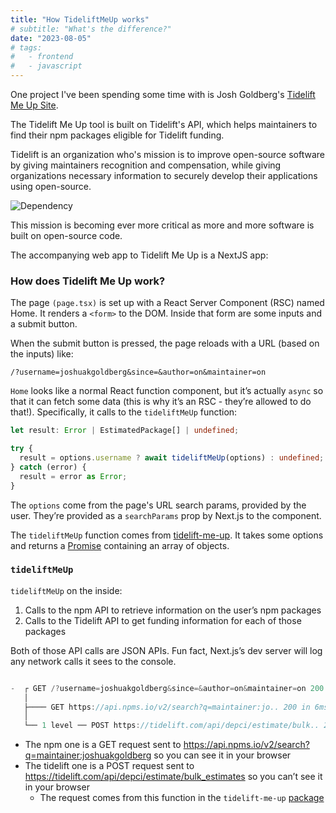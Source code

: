 ```yaml
---
title: "How TideliftMeUp works"
# subtitle: "What's the difference?"
date: "2023-08-05"
# tags:
#   - frontend
#   - javascript
---
```


One project I've been spending some time with is Josh Goldberg's [Tidelift Me Up Site](https://github.com/JoshuaKGoldberg/tidelift-me-up-site).

The Tidelift Me Up tool is built on Tidelift's API, which helps maintainers to find their npm packages eligible for Tidelift funding.

Tidelift is an organization who's mission is to improve open-source software by giving maintainers recognition and compensation, while giving organizations necessary information to securely develop their applications using open-source.

![Dependency](/images/opensource.png "Someday ImageMagick will finally break for good and we'll have a long period of scrambling as we try to reassemble civilization from the rubble.")

This mission is becoming ever more critical as more and more software is built on open-source code.

The accompanying web app to Tidelift Me Up is a NextJS app:

### How does Tidelift Me Up work?

The page `(page.tsx)` is set up with a React Server Component (RSC) named Home. It renders a `<form>` to the DOM. Inside that form are some inputs and a submit button.

When the submit button is pressed, the page reloads with a URL (based on the inputs) like:

```tsx
/?username=joshuakgoldberg&since=&author=on&maintainer=on
```

`Home` looks like a normal React function component, but it’s actually `async` so that it can fetch some data (this is why it’s an RSC - they’re allowed to do that!). Specifically, it calls to the `tideliftMeUp` function:

```ts
let result: Error | EstimatedPackage[] | undefined;

try {
  result = options.username ? await tideliftMeUp(options) : undefined;
} catch (error) {
  result = error as Error;
}
```

The `options` come from the page's URL search params, provided by the user. They’re provided as a `searchParams` prop by Next.js to the component.

The `tideliftMeUp` function comes from [tidelift-me-up](https://github.com/JoshuaKGoldberg/tidelift-me-up). It takes some options and returns a [Promise](https://developer.mozilla.org/en-US/docs/Web/JavaScript/Reference/Global_Objects/Promise) containing an array of objects.

### `tideliftMeUp`

`tideliftMeUp` on the inside:

1. Calls to the npm API to retrieve information on the user’s npm packages
2. Calls to the Tidelift API to get funding information for each of those packages

Both of those API calls are JSON APIs. Fun fact, Next.js’s dev server will log any network calls it sees to the console.

```ts

-  ┌ GET /?username=joshuakgoldberg&since=&author=on&maintainer=on 200 in 33ms
   │
   ├──── GET https://api.npms.io/v2/search?q=maintainer:jo.. 200 in 6ms (cache: HIT)
   │
   └── 1 level ── POST https://tidelift.com/api/depci/estimate/bulk.. 200 in 1ms (cache: HIT)

```

- The npm one is a GET request sent to https://api.npms.io/v2/search?q=maintainer:joshuakgoldberg so you can see it in your browser
- The tidelift one is a POST request sent to https://tidelift.com/api/depci/estimate/bulk_estimates so you can’t see it in your browser
  - The request comes from this function in the `tidelift-me-up` [package](https://github.com/JoshuaKGoldberg/tidelift-me-up/blob/4d905b40bd161cc56ecbafadfa4c32c5dda8ec44/src/getPackageEstimates.ts#L8)
